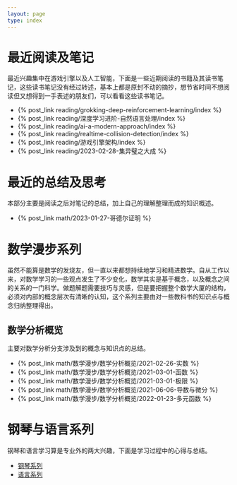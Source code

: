 ```yaml
---
layout: page
type: index
---
```


# 最近阅读及笔记

最近兴趣集中在游戏引擎以及人工智能，下面是一些近期阅读的书籍及其读书笔记，这些读书笔记没有经过转述，基本上都是原封不动的摘抄，想节省时间不想阅读但又想得到一手表述的朋友们，可以看看这些读书笔记。

- {% post_link reading/grokking-deep-reinforcement-learning/index %}
- {% post_link reading/深度学习进阶-自然语言处理/index %}
- {% post_link reading/ai-a-modern-approach/index %}
- {% post_link reading/realtime-collision-detection/index %}
- {% post_link reading/游戏引擎架构/index %}
- {% post_link reading/2023-02-28-集异璧之大成 %}

# 最近的总结及思考

本部分主要是阅读之后对笔记的总结，加上自己的理解整理而成的知识概述。

- {% post_link math/2023-01-27-哥德尔证明 %}

# 数学漫步系列

虽然不能算是数学的发烧友，但一直以来都想持续地学习和精进数学。自从工作以来，对数学学习的一些观点发生了不少变化，数学其实是基于概念，以及概念之间的关系的一门科学。做题解题需要技巧与灵感，但是要把握整个数学大厦的结构，必须对内部的概念层次有清晰的认知，这个系列主要由对一些教科书的知识点与概念归纳整理得出。

## 数学分析概览

主要对数学分析分支涉及到的概念与知识点的总结。

- {% post_link math/数学漫步/数学分析概览/2021-02-26-实数 %}
- {% post_link math/数学漫步/数学分析概览/2021-03-01-函数 %}
- {% post_link math/数学漫步/数学分析概览/2021-03-01-极限 %}
- {% post_link math/数学漫步/数学分析概览/2021-06-06-导数与微分 %}
- {% post_link math/数学漫步/数学分析概览/2022-01-23-多元函数 %}

# 钢琴与语言系列

钢琴和语言学习算是专业外的两大兴趣，下面是学习过程中的心得与总结。

<ul>
  <li><a href="/categories/Piano">钢琴系列</a></li>
  <li><a href="/categories/Languages">语言系列</a></li>
</ul>